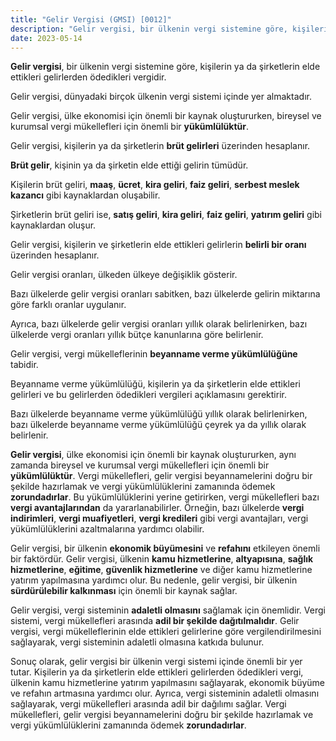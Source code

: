 ```yaml
---
title: "Gelir Vergisi (GMSI) [0012]"
description: "Gelir vergisi, bir ülkenin vergi sistemine göre, kişilerin ya da şirketlerin elde ettikleri gelirlerden ödedikleri vergidir."
date: 2023-05-14
---
```


**Gelir vergisi**, bir ülkenin vergi sistemine göre, kişilerin ya da şirketlerin elde ettikleri gelirlerden ödedikleri
vergidir.

Gelir vergisi, dünyadaki birçok ülkenin vergi sistemi içinde yer almaktadır.

Gelir vergisi, ülke ekonomisi için önemli bir kaynak oluştururken, bireysel ve kurumsal vergi mükellefleri için önemli
bir **yükümlülüktür**.

Gelir vergisi, kişilerin ya da şirketlerin **brüt gelirleri** üzerinden hesaplanır.

**Brüt gelir**, kişinin ya da şirketin elde ettiği gelirin tümüdür.

Kişilerin brüt geliri, **maaş**, **ücret**, **kira geliri**, **faiz geliri**, **serbest meslek kazancı** gibi
kaynaklardan oluşabilir.

Şirketlerin brüt geliri ise, **satış geliri**, **kira geliri**, **faiz geliri**, **yatırım geliri** gibi kaynaklardan
oluşur.

Gelir vergisi, kişilerin ve şirketlerin elde ettikleri gelirlerin **belirli bir oranı** üzerinden hesaplanır.

Gelir vergisi oranları, ülkeden ülkeye değişiklik gösterir.

Bazı ülkelerde gelir vergisi oranları sabitken, bazı ülkelerde gelirin miktarına göre farklı oranlar uygulanır.

Ayrıca, bazı ülkelerde gelir vergisi oranları yıllık olarak belirlenirken, bazı ülkelerde vergi oranları yıllık bütçe
kanunlarına göre belirlenir.

Gelir vergisi, vergi mükelleflerinin **beyanname verme yükümlülüğüne** tabidir.

Beyanname verme yükümlülüğü, kişilerin ya da şirketlerin elde ettikleri gelirleri ve bu gelirlerden ödedikleri vergileri
açıklamasını gerektirir.

Bazı ülkelerde beyanname verme yükümlülüğü yıllık olarak belirlenirken, bazı ülkelerde beyanname verme yükümlülüğü
çeyrek ya da yıllık olarak belirlenir.

**Gelir vergisi**, ülke ekonomisi için önemli bir kaynak oluştururken, aynı zamanda bireysel ve kurumsal vergi
mükellefleri için önemli bir **yükümlülüktür**. Vergi mükellefleri, gelir vergisi beyannamelerini doğru bir şekilde
hazırlamak ve vergi yükümlülüklerini zamanında ödemek **zorundadırlar**. Bu yükümlülüklerini yerine getirirken, vergi
mükellefleri bazı **vergi avantajlarından** da yararlanabilirler. Örneğin, bazı ülkelerde **vergi indirimleri**, **vergi
muafiyetleri**, **vergi kredileri** gibi vergi avantajları, vergi yükümlülüklerini azaltmalarına yardımcı olabilir.

Gelir vergisi, bir ülkenin **ekonomik büyümesini** ve **refahını** etkileyen önemli bir faktördür. Gelir vergisi,
ülkenin **kamu hizmetlerine**, **altyapısına**, **sağlık hizmetlerine**, **eğitime**, **güvenlik hizmetlerine** ve diğer
kamu hizmetlerine yatırım yapılmasına yardımcı olur. Bu nedenle, gelir vergisi, bir ülkenin **sürdürülebilir kalkınması**
için önemli bir kaynak sağlar.

Gelir vergisi, vergi sisteminin **adaletli olmasını** sağlamak için önemlidir. Vergi sistemi, vergi mükellefleri
arasında **adil bir şekilde dağıtılmalıdır**. Gelir vergisi, vergi mükelleflerinin elde ettikleri gelirlerine göre
vergilendirilmesini sağlayarak, vergi sisteminin adaletli olmasına katkıda bulunur.

Sonuç olarak, gelir vergisi bir ülkenin vergi sistemi içinde önemli bir yer tutar. Kişilerin ya da şirketlerin elde
ettikleri gelirlerden ödedikleri vergi, ülkenin kamu hizmetlerine yatırım yapılmasını sağlayarak, ekonomik büyüme ve
refahın artmasına yardımcı olur. Ayrıca, vergi sisteminin adaletli olmasını sağlayarak, vergi mükellefleri arasında adil
bir dağılımı sağlar. Vergi mükellefleri, gelir vergisi beyannamelerini doğru bir şekilde hazırlamak ve vergi
yükümlülüklerini zamanında ödemek **zorundadırlar**.
